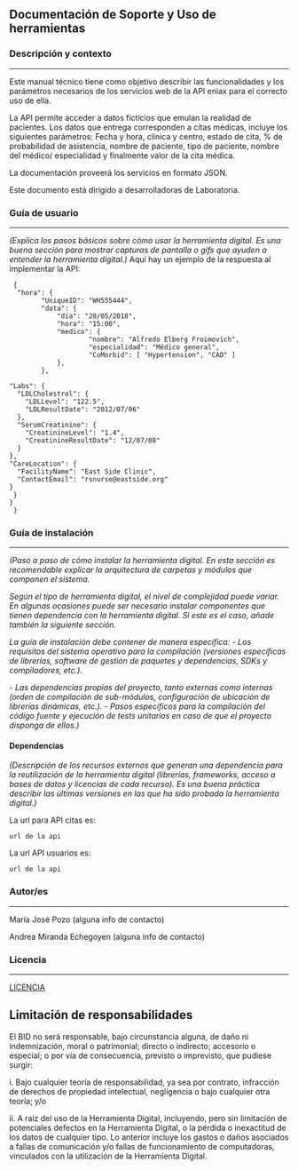 

## Documentación de Soporte y Uso de herramientas 

    
### Descripción y contexto
---
Este manual técnico tiene como objetivo describir las funcionalidades y los parámetros necesarios de los servicios web de la API eniax para el correcto uso de ella.

La API permite acceder a datos ficticios que emulan la realidad de pacientes. Los datos que entrega corresponden a citas médicas, incluye los siguientes parámetros: Fecha y hora, clínica y centro,  estado de cita, % de probabilidad de asistencia, nombre de paciente, tipo de paciente, nombre del médico/ especialidad y finalmente valor de la cita médica.

La documentación proveerá los servicios en formato JSON.

Este documento está dirigido a desarrolladoras de Laboratoria.

### Guía de usuario
---
*(Explica los pasos básicos sobre cómo usar la herramienta digital. Es una buena sección para mostrar capturas de pantalla o gifs que ayuden a entender la herramienta digital.)*
Aquí hay un ejemplo de la respuesta al implementar la API:


     {
      "hora": {
    		"UniqueID": "WH555444",
    		"data": {
      			"dia": "28/05/2018",
      			"hora": "15:00",
      			"medico": {
      					"nombre": "Alfredo Elberg Froimovich",
      					"especialidad": "Médico general",
      					"CoMorbid": [ "Hypertension", "CAD" ]
    			},
    		},
      
    "Labs": {
      "LDLCholestrol": {
        "LDLLevel": "122.5",
        "LDLResultDate": "2012/07/06"
      },
      "SerumCreatinine": {
        "CreatinineLevel": "1.4",
        "CreatinineResultDate": "12/07/08"
      }
    },
    "CareLocation": {
      "FacilityName": "East Side Clinic",
      "ContactEmail": "rsnurse@eastside.org"
    }
     }
    }
     }
    



 	
### Guía de instalación
---
*(Paso a paso de cómo instalar la herramienta digital. En esta sección es recomendable explicar la arquitectura de carpetas y módulos que componen el sistema.*

*Según el tipo de herramienta digital, el nivel de complejidad puede variar. En algunas ocasiones puede ser necesario instalar componentes que tienen dependencia con la herramienta digital. Si este es el caso, añade también la siguiente sección.*


*La guía de instalación debe contener de manera específica:*
*- Los requisitos del sistema operativo para la compilación (versiones específicas de librerías, software de gestión de paquetes y dependencias, SDKs y compiladores, etc.).*

*- Las dependencias propias del proyecto, tanto externas como internas (orden de compilación de sub-módulos, configuración de ubicación de librerías dinámicas, etc.).*
*- Pasos específicos para la compilación del código fuente y ejecución de tests unitarios en caso de que el proyecto disponga de ellos.)*

#### Dependencias
*(Descripción de los recursos externos que generan una dependencia para la reutilización de la herramienta digital (librerías, frameworks, acceso a bases de datos y licencias de cada recurso). Es una buena práctica describir las últimas versiones en las que ha sido probada la herramienta digital.)*

La url para API citas es:

    url de la api 

La url API usuarios es:

    url de la api


### Autor/es
---
María José Pozo (alguna info de contacto)

Andrea Miranda Echegoyen (alguna info de contacto)


### Licencia 
---
[LICENCIA](https://github.com/chinchillapsico/APIs-eniax/blob/master/LICENSE.md)


## Limitación de responsabilidades

El BID no será responsable, bajo circunstancia alguna, de daño ni indemnización, moral o patrimonial; directo o indirecto; accesorio o especial; o por vía de consecuencia, previsto o imprevisto, que pudiese surgir:

i. Bajo cualquier teoría de responsabilidad, ya sea por contrato, infracción de derechos de propiedad intelectual, negligencia o bajo cualquier otra teoría; y/o

ii. A raíz del uso de la Herramienta Digital, incluyendo, pero sin limitación de potenciales defectos en la Herramienta Digital, o la pérdida o inexactitud de los datos de cualquier tipo. Lo anterior incluye los gastos o daños asociados a fallas de comunicación y/o fallas de funcionamiento de computadoras, vinculados con la utilización de la Herramienta Digital.
